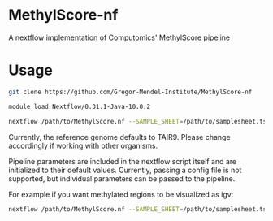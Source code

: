 # MethylScore-nf
A nextflow implementation of Computomics' MethylScore pipeline

# Usage

```bash
git clone https://github.com/Gregor-Mendel-Institute/MethylScore-nf

module load Nextflow/0.31.1-Java-10.0.2

nextflow /path/to/MethylScore.nf --SAMPLE_SHEET=/path/to/samplesheet.tsv --GENOME=/path/to/reference_genome.fa
```
Currently, the reference genome defaults to TAIR9. Please change accordingly if working with other organisms.

Pipeline parameters are included in the nextflow script itself and are initialized to their default values.
Currently, passing a config file is not supported, but individual parameters can be passed to the pipeline.

For example if you want methylated regions to be visualized as igv:

```bash
nextflow /path/to/MethylScore.nf --SAMPLE_SHEET=/path/to/samplesheet.tsv --IGV=true
```
